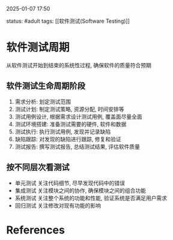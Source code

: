2025-01-07    17:50

status: #adult 
tags: [[软件测试(Software Testing)]]


# 软件测试周期

从软件测试开始到结束的系统性过程, 确保软件的质量符合预期

## 软件测试生命周期阶段

1. 需求分析: 划定测试范围
2. 测试计划: 制定测试策略, 资源分配, 时间安排等
3. 测试用例设计, 根据需求设计测试用例, 覆盖面尽量全面
4. 测试环境搭建: 准备测试需要的硬件, 软件和数据
5. 测试执行: 执行测试用例, 发现并记录缺陷
6. 缺陷跟踪: 对发现的缺陷进行跟踪, 修复和验证
7. 测试报告: 撰写测试报告, 总结测试结果, 评估软件质量

## 按不同层次看测试

- 单元测试
	关注代码细节, 尽早发现代码中的错误
- 集成测试
	关注模块之间的协作, 确保模块之间的组合功能
- 系统测试
	关注整个系统的功能和性能, 验证系统是否满足用户需求
- 回归测试
	关注修改对现有功能的影响

# References
